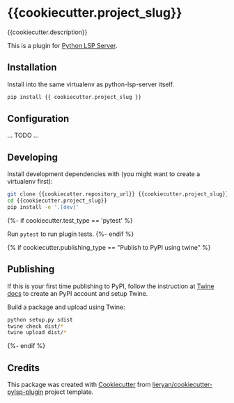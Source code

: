 # {{cookiecutter.project_slug}}

{{cookiecutter.description}}

This is a plugin for [Python LSP Server](https://github.com/python-lsp/python-lsp-server).

## Installation

Install into the same virtualenv as python-lsp-server itself.

``` bash
pip install {{ cookiecutter.project_slug }}
```

## Configuration

... TODO ...

## Developing

Install development dependencies with (you might want to create a virtualenv first):

``` bash
git clone {{cookiecutter.repository_url}} {{cookiecutter.project_slug}}
cd {{cookiecutter.project_slug}}
pip install -e '.[dev]'
```

{%- if cookiecutter.test_type == 'pytest' %}

Run `pytest` to run plugin tests.
{%- endif %}

{% if cookiecutter.publishing_type == "Publish to PyPI using twine" %}
## Publishing

If this is your first time publishing to PyPI, follow the instruction at [Twine
docs](https://packaging.python.org/guides/distributing-packages-using-setuptools/#create-an-account)
to create an PyPI account and setup Twine.

Build a package and upload using Twine:

``` bash
python setup.py sdist
twine check dist/*
twine upload dist/*
```
{%- endif %}

## Credits

This package was created with
[Cookiecutter](https://github.com/audreyr/cookiecutter) from 
[lieryan/cookiecutter-pylsp-plugin](https://github.com/lieryan/cookiecutter-pylsp-plugin)
project template.
